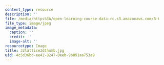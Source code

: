 ```yaml
---
content_type: resource
description: ''
file: /media/https%3A/open-learning-course-data-rc.s3.amazonaws.com/8-02t-electricity-and-magnetism-spring-2005/4c5d36bdee4282478eeb9b891aa753a9_32lattice3dthumb.jpg
file_type: image/jpeg
image_metadata:
  caption: ''
  credit: ''
  image-alt: ''
resourcetype: Image
title: 32lattice3dthumb.jpg
uid: 4c5d36bd-ee42-8247-8eeb-9b891aa753a9
---
```

